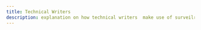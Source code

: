 ```yaml
---
title: Technical Writers
description: explanation on how technical writers  make use of surveilr.
---
```




<!-- 
DevOps engineers are responsible for ensuring the smooth deployment and operation of applications. This includes preparing environments, managing CI/CD pipelines, performing database migrations, and monitoring application performance. `Surveilr` helps DevOps engineers validate adherence to these processes by extracting compliance evidence from machine attestation artifacts, simplifying the process of maintaining compliance without the need for manual documentation.

### Ensuring Compliance

DevOps engineers can execute a [file ingestion command](/surveilr/reference/ingest/files#ingest-files) to ingest all files in the current working directory. These files are stored in a [Resource Surveillance State Database (RSSD)](/surveilr/reference/concepts/resource-surveillance) named `resource-surveillance.sqlite.db`, under the [uniform_resource](/surveilr/reference/db/surveilr-state-schema/uniform_resource) table.

### Evidence Types

- **Compliance Evidence**: Shows adherence to policies.
- **Non-Compliance Evidence**: Highlights deviations from policies.

### Common Commands

To ingest files in the current directory:

```bash
surveilr ingest files
```

To run queries in [RSSDs](/surveilr/reference/concepts/resource-surveillance):

```bash
$ sqlite3 resource-surveillance.sqlite.db "SELECT * FROM..."
```

## Examples of Work Product Artifacts (WPAs)

### Environment Preparation

A company's policy might state: **"All production and staging environments must be prepared and configured according to best practices before deployment."** This policy includes the following requirements:

- Ensure infrastructure readiness.
- Configure environments properly.

Use `surveilr` to [ensure compliance](/surveilr/disciplines/devops-engineer#ensuring-compliance) with these policies. `Surveilr` captures relevant data and stores it under the appropriate tables in the RSSD.

#### SQL Query for Verification of Environment Preparation

```sql
SELECT
    d.state_sysinfo -> 'host_name' AS 'Host Name',
    e.environment AS 'Environment',
    e.status AS 'Status',
    e.last_check_date AS 'Last Check Date'
FROM
    environment_preparation e
JOIN
    device d ON e.device_id = d.device_id;
```

#### Compliance Evidence

| Host Name  | Environment | Status | Last Check Date |
| ---------- | ----------- | ------ | --------------- |
| HostName_1 | Production  | Ready  | 2024-06-01      |
| HostName_2 | Staging     | Ready  | 2024-06-10      |

#### Non-compliance Evidence

| Host Name  | Environment | Status    | Last Check Date |
| ---------- | ----------- | --------- | --------------- |
| HostName_1 | Production  | Not Ready | 2024-05-15      |
| HostName_2 | Staging     | Not Ready | 2024-06-01      |

### Application Packaging

A company's policy might state: **"All applications and their dependencies must be packaged into deployable artifacts."** This policy includes the following requirements:

- Use Docker containers, WAR files, or executable binaries.
- Ensure all dependencies are included.

Use `surveilr` to [ensure compliance](/surveilr/disciplines/devops-engineer#ensuring-compliance) with these policies and query the RSSD for compliance proofs.

#### SQL Query for Verification of Application Packaging

```sql
SELECT
    d.name AS 'Host Name',
    a.artifact_name AS 'Artifact Name',
    a.artifact_type AS 'Artifact Type',
    a.compliance_status AS 'Compliance Status',
    a.creation_date AS 'Creation Date'
FROM
    application_packaging a
JOIN
    device d ON a.device_id = d.device_id;
```

#### Compliance Evidence

| Host Name  | Artifact Name | Artifact Type | Compliance Status | Creation Date |
| ---------- | ------------- | ------------- | ----------------- | ------------- |
| HostName_1 | AppContainer  | Docker        | Compliant         | 2024-06-01    |
| HostName_2 | AppBinary     | Executable    | Compliant         | 2024-06-10    |

#### Non-compliance Evidence

| Host Name  | Artifact Name | Artifact Type | Compliance Status | Creation Date |
| ---------- | ------------- | ------------- | ----------------- | ------------- |
| HostName_1 | AppContainer  | Docker        | Non-Compliant     | 2024-05-15    |
| HostName_2 | AppBinary     | Executable    | Non-Compliant     | 2024-06-01    |

### CI/CD Pipeline Configuration

A company's policy might state: **"All code deployments must go through a CI/CD pipeline."** This policy includes the following requirements:

- Use tools like Jenkins, GitLab CI, or GitHub Actions.
- Automate build, testing, and deployment processes.

Use `surveilr` to [ensure compliance](/surveilr/disciplines/devops-engineer#ensuring-compliance) with these policies and query the RSSD for compliance proofs.

#### SQL Query for Verification of CI/CD Pipeline

```sql
SELECT
    d.name AS 'Host Name',
    c.pipeline_name AS 'Pipeline Name',
    c.status AS 'Pipeline Status',
    c.last_run_date AS 'Last Run Date',
    c.security_scan_passed AS 'Security Scan Passed'
FROM
    cicd_compliance c
JOIN
    device d ON c.device_id = d.device_id;
```

#### Compliance Evidence

| Host Name  | Pipeline Name     | Pipeline Status | Last Run Date | Security Scan Passed |
| ---------- | ----------------- | --------------- | ------------- | -------------------- |
| HostName_1 | Build and Deploy  | Successful      | 2024-06-01    | Yes                  |
| HostName_2 | Integration Tests | Successful      | 2024-06-10    | Yes                  |

#### Non-compliance Evidence

| Host Name  | Pipeline Name     | Pipeline Status | Last Run Date | Security Scan Passed |
| ---------- | ----------------- | --------------- | ------------- | -------------------- |
| HostName_1 | Build and Deploy  | Failed          | 2024-05-15    | No                   |
| HostName_2 | Integration Tests | Failed          | 2024-06-01    | No                   |

### Database Migrations

A company's policy might state: **"All database schema changes or migrations required for new releases must be performed carefully to ensure data integrity and consistency."** This policy includes the following requirements:

- Perform necessary schema changes.
- Ensure data integrity and consistency.

Use `surveilr` to [ensure compliance](/surveilr/disciplines/devops-engineer#ensuring-compliance) with these policies and query the RSSD for compliance proofs.

#### SQL Query for Verification of Database Migrations

```sql
SELECT
    d.name AS 'Host Name',
    m.migration_id AS 'Migration ID',
    m.status AS 'Status',
    m.execution_date AS 'Execution Date'
FROM
    database_migrations m
JOIN
    device d ON m.device_id = d.device_id;
```

#### Compliance Evidence

| Host Name  | Migration ID  | Status     | Execution Date |
| ---------- | ------------- | ---------- | -------------- |
| HostName_1 | 2024_06_01_01 | Successful | 2024-06-01     |
| HostName_2 | 2024_06_10_02 | Successful | 2024-06-10     |

#### Non-compliance Evidence

| Host Name  | Migration ID  | Status | Execution Date |
| ---------- | ------------- | ------ | -------------- |
| HostName_1 | 2024_05_15_01 | Failed | 2024-05-15     |
| HostName_2 | 2024_06_01_02 | Failed | 2024-06-01     |

### Rollout Strategy

A company's policy might state: **"All application deployments must follow a planned rollout strategy to minimize downtime and mitigate risks."** This policy includes the following requirements:

- Plan phased deployments, canary releases, or blue-green deployments.
- Minimize downtime and mitigate risks.

Use `surveilr` to [ensure compliance](/surveilr/disciplines/devops-engineer#ensuring-compliance) with these policies and query the RSSD for compliance proofs.

#### SQL Query for Verification of Rollout Strategy

```sql
SELECT
    d.name AS 'Host Name',
    r.strategy AS 'Rollout Strategy',
    r.status AS 'Status',
    r.execution_date AS 'Execution Date'
FROM
    rollout_strategy r
JOIN
    device d ON r.device_id = d.device_id;
```

#### Compliance Evidence

| Host Name  | Rollout Strategy | Status    | Execution Date |
| ---------- | ---------------- | --------- | -------------- |
| HostName_1 | Blue-Green       | Completed | 2024-06-01     |
| HostName_2 | Canary Release   | Completed | 2024-06-10     |

#### Non-compliance Evidence

| Host Name  | Rollout Strategy | Status | Execution Date |
| ---------- | ---------------- | ------ | -------------- |
| HostName_1 | Blue-Green       | Failed | 2024-05-15     |
| HostName_2 | Canary Release   | Failed | 2024-06-01     |

### Post-Deployment Verification

A company's policy might state: **"All deployments must include post-deployment verification to ensure that the application is operational."** This policy includes the following requirements

:

- Conduct smoke tests.
- Verify basic functionality.

Use `surveilr` to [ensure compliance](/surveilr/disciplines/devops-engineer#ensuring-compliance) with these policies and query the RSSD for compliance proofs.

#### SQL Query for Verification of Post-Deployment

```sql
SELECT
    d.name AS 'Host Name',
    p.test_name AS 'Test Name',
    p.status AS 'Status',
    p.execution_date AS 'Execution Date'
FROM
    post_deployment_verification p
JOIN
    device d ON p.device_id = d.device_id;
```

#### Compliance Evidence

| Host Name  | Test Name  | Status | Execution Date |
| ---------- | ---------- | ------ | -------------- |
| HostName_1 | Smoke Test | Passed | 2024-06-01     |
| HostName_2 | Smoke Test | Passed | 2024-06-10     |

#### Non-compliance Evidence

| Host Name  | Test Name  | Status | Execution Date |
| ---------- | ---------- | ------ | -------------- |
| HostName_1 | Smoke Test | Failed | 2024-05-15     |
| HostName_2 | Smoke Test | Failed | 2024-06-01     |

### Monitoring and Alerting

A company's policy might state: **"All deployed applications must have monitoring and alerting systems in place to track performance and notify stakeholders of issues."** This policy includes the following requirements:

- Set up monitoring and alerting systems.
- Track application performance, resource utilization, and health indicators.

Use `surveilr` to [ensure compliance](/surveilr/disciplines/devops-engineer#ensuring-compliance) with these policies and query the RSSD for compliance proofs.

#### SQL Query for Verification of Monitoring and Alerting

```sql
SELECT
    d.name AS 'Host Name',
    m.monitoring_tool AS 'Monitoring Tool',
    m.alerting_tool AS 'Alerting Tool',
    m.alerts_enabled AS 'Alerts Enabled',
    m.last_check_date AS 'Last Check Date'
FROM
    monitoring_alerting m
JOIN
    device d ON m.device_id = d.device_id;
```

#### Compliance Evidence

| Host Name  | Monitoring Tool | Alerting Tool | Alerts Enabled | Last Check Date |
| ---------- | --------------- | ------------- | -------------- | --------------- |
| HostName_1 | Prometheus      | Grafana       | Yes            | 2024-06-01      |
| HostName_2 | ELK Stack       | PagerDuty     | Yes            | 2024-06-10      |

#### Non-compliance Evidence

| Host Name  | Monitoring Tool | Alerting Tool | Alerts Enabled | Last Check Date |
| ---------- | --------------- | ------------- | -------------- | --------------- |
| HostName_1 | Prometheus      | None          | No             | 2024-05-15      |
| HostName_2 | None            | PagerDuty     | No             | 2024-06-01      |

### Rollback Plan

A company's policy might state: **"All deployments must include a rollback plan to minimize disruption in case of failures."** This policy includes the following requirements:

- Develop a rollback plan.
- Ensure rollback procedures are in place.

Use `surveilr` to [ensure compliance](/surveilr/disciplines/devops-engineer#ensuring-compliance) with these policies and query the RSSD for compliance proofs.

#### SQL Query for Verification of Rollback Plan

```sql
SELECT
    d.name AS 'Host Name',
    r.rollback_plan AS 'Rollback Plan',
    r.status AS 'Status',
    r.last_updated_date AS 'Last Updated Date'
FROM
    rollback_plans r
JOIN
    device d ON r.device_id = d.device_id;
```

#### Compliance Evidence

| Host Name  | Rollback Plan | Status | Last Updated Date |
| ---------- | ------------- | ------ | ----------------- |
| HostName_1 | Plan A        | Ready  | 2024-06-01        |
| HostName_2 | Plan B        | Ready  | 2024-06-10        |

#### Non-compliance Evidence

| Host Name  | Rollback Plan | Status    | Last Updated Date |
| ---------- | ------------- | --------- | ----------------- |
| HostName_1 | Plan A        | Not Ready | 2024-05-15        |
| HostName_2 | Plan B        | Not Ready | 2024-06-01        |

By following these structured queries and ensuring the storage of evidence in the RSSD, DevOps engineers can systematically monitor and ensure adherence to company policies using `surveilr`. -->
